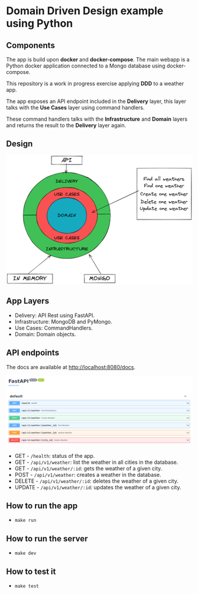 # Domain Driven Design example using Python

## Components
The app is build upon **docker** and **docker-compose**. The main webapp is a Python docker application
connected to a Mongo database using docker-compose.

This repository is a work in progress exercise applying **DDD** to a weather app.

The app exposes an API endpoint included in the **Delivery** layer, this layer talks
with the **Use Cases** layer using command handlers.

These command handlers talks with the **Infrastructure** and **Domain** layers and returns
the result to the **Delivery** layer again.

## Design
![Layers](./images/layers.png)

## App Layers
- Delivery: API Rest using FastAPI.
- Infrastructure: MongoDB and PyMongo.
- Use Cases: CommandHandlers.
- Domain: Domain objects.


## API endpoints

The docs are available at [http://localhost:8080/docs](http://localhost:8080/docs).

![Open API](./images/openapi.png)

- GET     - `/health`: status of the app.
- GET     - `/api/v1/weather`: list the weather in all cities in the database.
- GET     - `/api/v1/weather/:id`: gets the weather of a given city.
- POST    - `/api/v1/weather`: creates a weather in the database.
- DELETE  - `/api/v1/weather/:id`: deletes the weather of a given city.
- UPDATE  - `/api/v1/weather/:id`: updates the weather of a given city.

## How to run the app 

- `make run`

## How to run the server

- `make dev`

## How to test it

- `make test`

